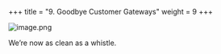 +++
title = "9. Goodbye Customer Gateways"
weight = 9
+++


![image.png](/images/008-viii-clean-it-up/41-239858-image.png)


We’re now as clean as a whistle. 


